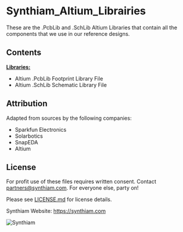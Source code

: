 # Synthiam_Altium_Librairies

These are the .PcbLib and .SchLib Altium Libraries that contain all the components that we use in our reference designs.

## Contents

[**Libraries:**](https://github.com/synthiam/Synthiam_Altium_Librairies/tree/master/Libraries) 
- Altium .PcbLib Footprint Library File
- Altium .SchLib Schematic Library File

## Attribution

Adapted from sources by the following companies: 
- Sparkfun Electronics
- Solarbotics 
- SnapEDA
- Altium 

## License

For profit use of these files requires written consent. Contact partners@synthiam.com. For everyone else, party on!

Please see [LICENSE.md](https://github.com/synthiam/E-21_Neopixel_Blaster/blob/master/LICENSE.md) for license details.

Synthiam Website: https://synthiam.com

![Synthiam](https://live.staticflickr.com/65535/47791527651_358dffb302_m.jpg)
